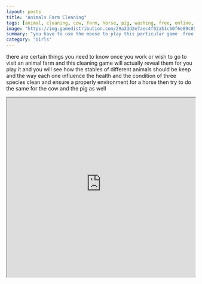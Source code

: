 ```yaml
---
layout: posts
title: "Animals Farm Cleaning"
tags: [animal, cleaning, cow, farm, horse, pig, washing, free, online, games, oyna, game, free, games, play, play, games]
image: "https://img.gamedistribution.com/29a33d2e7aec4f92a51c50f6e09c8546.jpg"
summary: "you have to use the mouse to play this particular game  free online games oyna game free games play play games"
category: "Girls"
---
```


there are certain things you need to know once you work or wish to go to visit an animal farm and this cleaning game will actually reveal them for you play it and you will see how the stables of different animals should be keep and the way each one influence the health and the condition of three species clean and ensure a properly environment for a horse then try to do the same for the cow and the pig as well

<iframe width="100%" height="480px;" src="https://flash.gamedistribution.com?game=29a33d2e7aec4f92a51c50f6e09c8546"></iframe>